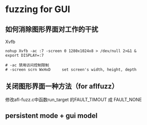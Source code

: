 # fuzzing for GUI

## 如何消除图形界面对工作的干扰

Xvfb

```shell
nohup Xvfb -ac :7 -screen 0 1280x1024x8 > /dev/null 2>&1 &
export DISPLAY=:7

# -ac 禁用访问控制限制
# -screen scrn WxHxD     set screen's width, height, depth
```

## 关闭图形界面一种方法（for aflfuzz）

修改afl-fuzz.c中函数run_target 的FAULT_TIMOUT 成 FAULT_NONE

## persistent mode + gui model
